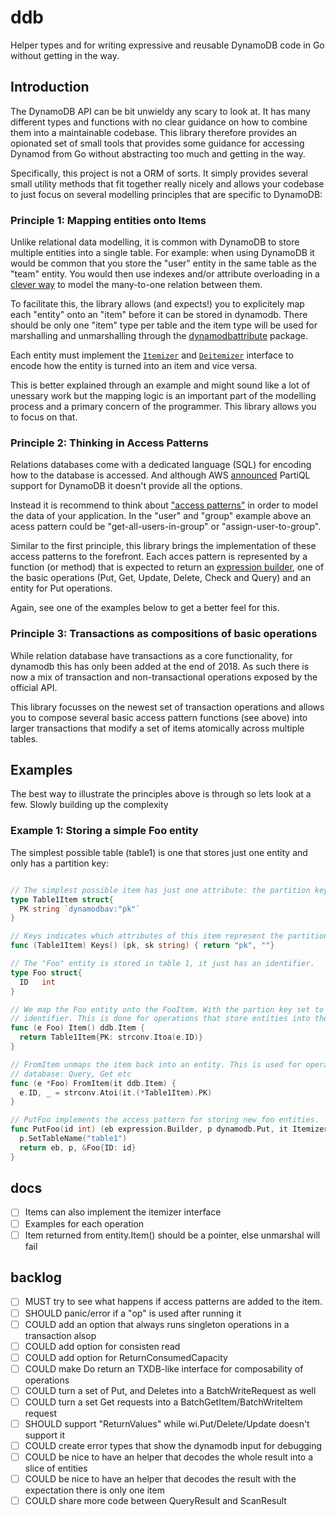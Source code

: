 # ddb
Helper types and for writing expressive and reusable DynamoDB code in Go without getting in the
way.

## Introduction
The DynamoDB API can be bit unwieldy any scary to look at. It has many different types and functions
with no clear guidance on how to combine them into a maintainable codebase. This library therefore
provides an opionated set of small tools that provides some guidance for accessing Dynamod from Go 
without abstracting too much and getting in the way.

Specifically, this project is not a ORM of sorts. It simply provides several small utility methods 
that fit together really nicely and allows your codebase to just focus on several modelling principles 
that are specific to DynamoDB:

### Principle 1: Mapping entities onto Items
Unlike relational data modelling, it is common with DynamoDB to store multiple entities into a single 
table. For example: when using DynamoDB it would be common that you store the "user" entity in the 
same table as the "team" entity. You would then use indexes and/or attribute 
overloading in a [clever way](https://www.alexdebrie.com/posts/dynamodb-one-to-many/) to model 
the many-to-one relation between them. 

To facilitate this, the library allows (and expects!) you to explicitely map each "entity" onto an "item" 
before it can be stored in dynamodb. There should be only one "item" type per table and the item 
type will be used for marshalling and unmarshalling through the [dynamodbattribute](https://godoc.org/github.com/aws/aws-sdk-go/service/dynamodb/dynamodbattribute) package. 

Each entity must implement the [`Itemizer`](https://pkg.go.dev/github.com/gohandle/ddb#Itemizer) 
and [`Deitemizer`](https://pkg.go.dev/github.com/gohandle/ddb#Deitemizer) interface to encode how 
the entity is turned into an item and vice versa.

This is better explained through an example and might sound like a lot of unessary work but 
the mapping logic is an important part of the modelling process and a primary concern of the 
programmer. This library allows you to focus on that.

### Principle 2: Thinking in Access Patterns
Relations databases come with a dedicated language (SQL) for encoding how to the database is accessed. And although
AWS [announced](https://docs.aws.amazon.com/amazondynamodb/latest/developerguide/ql-reference.html) PartiQL support for DynamoDB it doesn't provide all the options. 

Instead it is recommend to think about ["access patterns"](https://docs.amazonaws.cn/en_us/amazondynamodb/latest/developerguide/bp-modeling-nosql.html) in order to model the data of your application. In the "user" 
and "group" example above an acess pattern could be "get-all-users-in-group" or "assign-user-to-group".  

Similar to the first principle, this library brings the implementation of these access patterns to the
forefront. Each acces pattern is represented by a function (or method) that is expected to return
an [expression builder](https://godoc.org/github.com/aws/aws-sdk-go/service/dynamodb/expression), 
one of the basic operations (Put, Get, Update, Delete, Check and Query) and an entity for Put 
operations.

Again, see one of the examples below to get a better feel for this.

### Principle 3: Transactions as compositions of basic operations
While relation database have transactions as a core functionality, for dynamodb this has only
been added at the end of 2018. As such there is now a mix of transaction and non-transactional 
operations exposed by the official API. 

This library focusses on the newest set of transaction operations and allows you to compose 
several basic access pattern functions (see above) into larger transactions that modify a 
set of items atomically across multiple tables.

## Examples
The best way to illustrate the principles above is through so lets look at a few. Slowly
building up the complexity

### Example 1: Storing a simple Foo entity
The simplest possible table (table1) is one that stores just one entity and only has a partition key:

```Go

// The simplest possible item has just one attribute: the partition key
type Table1Item struct{
  PK string `dynamodbav:"pk"`
}

// Keys indicates which attributes of this item represent the partition and sort key
func (Table1Item) Keys() (pk, sk string) { return "pk", ""}

// The "Foo" entity is stored in table 1, it just has an identifier.
type Foo struct{
  ID   int
}

// We map the Foo entity onto the FooItem. With the partion key set to the 
// identifier. This is done for operations that store entities into the table: Put
func (e Foo) Item() ddb.Item { 
  return Table1Item{PK: strconv.Itoa(e.ID)}
}

// FromItem unmaps the item back into an entity. This is used for operations that read from the
// database: Query, Get etc
func (e *Foo) FromItem(it ddb.Item) {
  e.ID, _ = strconv.Atoi(it.(*Table1Item).PK)
}

// PutFoo implements the access pattern for storing new foo entities.
func PutFoo(id int) (eb expression.Builder, p dynamodb.Put, it Itemizer) {
  p.SetTableName("table1")
  return eb, p, &Foo{ID: id}
}

```

## docs
- [ ] Items can also implement the itemizer interface
- [ ] Examples for each operation
- [ ] Item returned from entity.Item() should be a pointer, else unmarshal will fail

## backlog
- [ ] MUST try to see what happens if access patterns are added to the item.
- [ ] SHOULD panic/error if a "op" is used after running it
- [ ] COULD  add an option that always runs singleton operations in a transaction alsop
- [ ] COULD  add option for consisten read
- [ ] COULD  add option for ReturnConsumedCapacity
- [ ] COULD  make Do return an TXDB-like interface for composability of operations
- [ ] COULD  turn a set of Put, and Deletes into a BatchWriteRequest as well
- [ ] COULD  turn a set Get requests into a BatchGetItem/BatchWriteItem request 
- [ ] SHOULD support 	"ReturnValues" while wi.Put/Delete/Update doesn't support it
- [ ] COULD create error types that show the dynamodb input for debugging
- [ ] COULD  be nice to have an helper that decodes the whole result into a slice of entities
- [ ] COULD  be nice to have an helper that decodes the result with the expectation there is only one item
- [ ] COULD  share more code between QueryResult and ScanResult